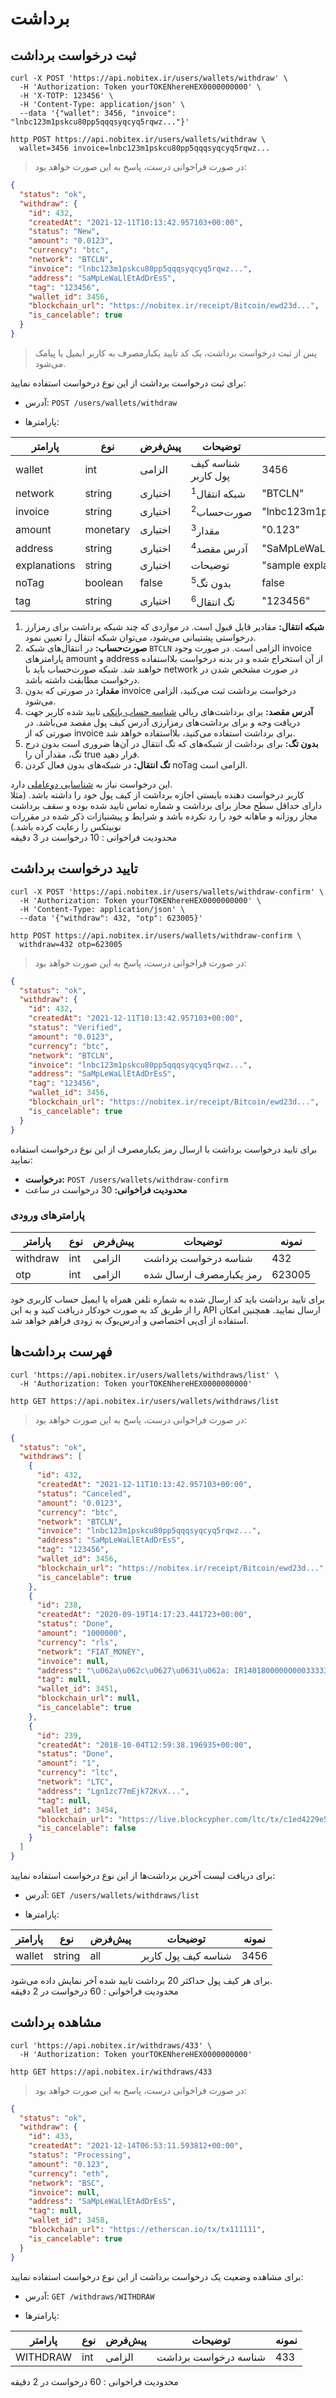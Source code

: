 <h1 id="withdraw">برداشت</h1>

<h2 id="withdraw-request">ثبت درخواست برداشت</h2>

```shell
curl -X POST 'https://api.nobitex.ir/users/wallets/withdraw' \
  -H 'Authorization: Token yourTOKENhereHEX0000000000' \
  -H 'X-TOTP: 123456' \
  -H 'Content-Type: application/json' \
  --data '{"wallet": 3456, "invoice": "lnbc123m1pskcu80pp5qqqsyqcyq5rqwz..."}'
```

```plaintext
http POST https://api.nobitex.ir/users/wallets/withdraw \
  wallet=3456 invoice=lnbc123m1pskcu80pp5qqqsyqcyq5rqwz...
```

> در صورت فراخوانی درست، پاسخ به این صورت خواهد بود:

```json
{
  "status": "ok",
  "withdraw": {
    "id": 432,
    "createdAt": "2021-12-11T10:13:42.957103+00:00",
    "status": "New",
    "amount": "0.0123",
    "currency": "btc",
    "network": "BTCLN",
    "invoice": "lnbc123m1pskcu80pp5qqqsyqcyq5rqwz...",
    "address": "SaMpLeWaLlEtAdDrEsS",
    "tag": "123456",
    "wallet_id": 3456,
    "blockchain_url": "https://nobitex.ir/receipt/Bitcoin/ewd23d...",
    "is_cancelable": true
  }
}
```

> پس از ثبت درخواست برداشت، یک کد تایید یکبارمصرف به کاربر ایمیل یا پیامک می‌شود.

برای ثبت درخواست برداشت از این نوع درخواست استفاده نمایید:

* آدرس: `POST /users/wallets/withdraw`

* پارامترها:

| پارامتر      | نوع      | پیش‌فرض | توضیحات                 | نمونه                                |
|--------------|----------|---------|-------------------------|--------------------------------------|
| wallet       | int      | الزامی  | شناسه کیف پول کاربر     | 3456                                 |
| network      | string   | اختیاری | شبکه انتقال<sup>1</sup> | "BTCLN"                              |
| invoice      | string   | اختیاری | صورت‌حساب<sup>2</sup>   | "lnbc123m1pskcu80pp5qqqsyqcyq5rqwz..." |
| amount       | monetary | اختیاری | مقدار<sup>3</sup>       | "0.123"                             |
| address      | string   | اختیاری | آدرس مقصد<sup>4</sup>   | "SaMpLeWaLlEtAdDrEsS"                |
| explanations | string   | اختیاری | توضیحات                 | "sample explanation"                 |
| noTag        | boolean  | false   | بدون تگ<sup>5</sup>     | false                                |
| tag          | string   | اختیاری | تگ انتقال<sup>6</sup>   | "123456"                             |

1. **شبکه انتقال:** مقادیر <span class="network-symbols"></span> قابل قبول است. در مواردی که چند شبکه برداشت برای رمزارز درخواستی پشتیبانی می‌شود، می‌توان شبکه انتقال را تعیین نمود.
2. **صورت‌حساب:** در انتقال‌های شبکه `BTCLN` الزامی است. در صورت وجود invoice پارامترهای amount و  address از آن استخراج شده و در بدنه درخواست بلااستفاده خواهند شد. شبکه صورت‌حساب باید با network در صورت مشخص شدن در درخواست مطابقت داشته باشد.
3. **مقدار:** در صورتی که بدون invoice درخواست برداشت ثبت می‌کنید، الزامی می‌شود.
4. **آدرس مقصد:** برای برداشت‌های ریالی [شناسه حساب بانکی](/#88cb25e727 "دریافت از پروفایل") تایید شده کاربر جهت دریافت وجه و برای برداشت‌های رمزارزی آدرس کیف پول مقصد می‌باشد. در صورتی که از invoice برای برداشت استفاده می‌کنید، بلااستفاده خواهد شد.
5. **بدون تگ:** برای برداشت از شبکه‌های <span class="tag-required-networks"></span> که تگ انتقال در آن‌ها ضروری است بدون درج تگ، مقدار آن را true قرار دهید.
6. **تگ انتقال:** در شبکه‌های <span class="tag-required-networks"></span>بدون فعال کردن noTag الزامی است.

<aside class="notice">
این درخواست نیاز به <a href="/#dbf936619c">شناسایی دوعاملی</a> دارد.
</aside>

<aside class="notice">
کاربر درخواست دهنده بایستی اجازه برداشت از کیف پول خود را داشته باشد.
(مثلا دارای حداقل سطح مجاز برای برداشت و شماره تماس تایید شده بوده و سقف برداشت مجاز روزانه و ماهانه خود را رد نکرده باشد و شرایط و پیشنیازات ذکر شده در مقررات نوبیتکس را رعایت کرده باشد.)
</aside>

<aside class="notice">
محدودیت فراخوانی : 10 درخواست در 3 دقیقه
</aside>

<h2 id="withdraw-confirm">تایید درخواست برداشت</h2>

```shell
curl -X POST 'https://api.nobitex.ir/users/wallets/withdraw-confirm' \
  -H 'Authorization: Token yourTOKENhereHEX0000000000' \
  -H 'Content-Type: application/json' \
  --data '{"withdraw": 432, "otp": 623005}'
```

```plaintext
http POST https://api.nobitex.ir/users/wallets/withdraw-confirm \
  withdraw=432 otp=623005
```

> در صورت فراخوانی درست، پاسخ به این صورت خواهد بود:

```json
{
  "status": "ok",
  "withdraw": {
    "id": 432,
    "createdAt": "2021-12-11T10:13:42.957103+00:00",
    "status": "Verified",
    "amount": "0.0123",
    "currency": "btc",
    "network": "BTCLN",
    "invoice": "lnbc123m1pskcu80pp5qqqsyqcyq5rqwz...",
    "address": "SaMpLeWaLlEtAdDrEsS",
    "tag": "123456",
    "wallet_id": 3456,
    "blockchain_url": "https://nobitex.ir/receipt/Bitcoin/ewd23d...",
    "is_cancelable": true
  }
}
```

برای تایید درخواست برداشت با ارسال رمز یکبارمصرف از این نوع درخواست استفاده نمایید:

* **درخواست:** `POST /users/wallets/withdraw-confirm`
* **محدودیت فراخوانی:** 30 درخواست در ساعت

### پارامترهای ورودی

| پارامتر  | نوع | پیش‌فرض | توضیحات                 | نمونه  |
|----------|-----|---------|-------------------------|--------|
| withdraw | int | الزامی  | شناسه درخواست برداشت    | 432    |
| otp      | int | الزامی  | رمز یکبارمصرف ارسال شده | 623005 |

<aside class="notice">
برای تایید برداشت باید کد ارسال شده به شماره تلفن همراه یا ایمیل حساب کاربری خود را از طریق کد به صورت خودکار دریافت کنید و به این API ارسال نمایید. همچنین امکان استفاده از آی‌پی اختصاصی و آدرس‌بوک به زودی فراهم خواهد شد.
</aside>


<h2 id="withdraw-list">فهرست برداشت‌ها</h2>

```shell
curl 'https://api.nobitex.ir/users/wallets/withdraws/list' \
  -H 'Authorization: Token yourTOKENhereHEX0000000000'
```


```plaintext
http GET https://api.nobitex.ir/users/wallets/withdraws/list
```

> در صورت فراخوانی درست، پاسخ به این صورت خواهد بود:

```json
{
  "status": "ok",
  "withdraws": [
    {
      "id": 432,
      "createdAt": "2021-12-11T10:13:42.957103+00:00",
      "status": "Canceled",
      "amount": "0.0123",
      "currency": "btc",
      "network": "BTCLN",
      "invoice": "lnbc123m1pskcu80pp5qqqsyqcyq5rqwz...",
      "address": "SaMpLeWaLlEtAdDrEsS",
      "tag": "123456",
      "wallet_id": 3456,
      "blockchain_url": "https://nobitex.ir/receipt/Bitcoin/ewd23d...",
      "is_cancelable": true
    },
    {
      "id": 238,
      "createdAt": "2020-09-19T14:17:23.441723+00:00",
      "status": "Done",
      "amount": "1000000",
      "currency": "rls",
      "network": "FIAT_MONEY",
      "invoice": null,
      "address": "\u062a\u062c\u0627\u0631\u062a: IR140180000000003333333333",
      "tag": null,
      "wallet_id": 3451,
      "blockchain_url": null,
      "is_cancelable": true
    },
    {
      "id": 239,
      "createdAt": "2018-10-04T12:59:38.196935+00:00",
      "status": "Done",
      "amount": "1",
      "currency": "ltc",
      "network": "LTC",
      "address": "Lgn1zc77mEjk72KvX...",
      "tag": null,
      "wallet_id": 3454,
      "blockchain_url": "https://live.blockcypher.com/ltc/tx/c1ed4229e598d4cf...",
      "is_cancelable": false
    }
  ]
}
```

برای دریافت لیست آخرین برداشت‌ها از این نوع درخواست استفاده نمایید:

* آدرس: `GET /users/wallets/withdraws/list`

* پارامترها:

| پارامتر | نوع    | پیش‌فرض | توضیحات             | نمونه |
|---------|--------|---------|---------------------|-------|
| wallet  | string | all     | شناسه کیف پول کاربر | 3456  |

<aside class="notice">
برای هر کیف پول حداکثر 20 برداشت تایید شده آخر نمایش داده می‌شود.
</aside>

<aside class="notice">
محدودیت فراخوانی : 60 درخواست در 2 دقیقه
</aside>

<h2 id="withdraw-view">مشاهده برداشت</h2>

```shell
curl 'https://api.nobitex.ir/withdraws/433' \
  -H 'Authorization: Token yourTOKENhereHEX0000000000'
```


```plaintext
http GET https://api.nobitex.ir/withdraws/433
```

> در صورت فراخوانی درست، پاسخ به این صورت خواهد بود:

```json
{
  "status": "ok",
  "withdraw": {
    "id": 433,
    "createdAt": "2021-12-14T06:53:11.593812+00:00",
    "status": "Processing",
    "amount": "0.123",
    "currency": "eth",
    "network": "BSC",
    "invoice": null,
    "address": "SaMpLeWaLlEtAdDrEsS",
    "tag": null,
    "wallet_id": 3458,
    "blockchain_url": "https://etherscan.io/tx/tx111111",
    "is_cancelable": true
  }
}
```

برای مشاهده وضعیت یک درخواست برداشت از این نوع درخواست استفاده نمایید:

* آدرس: `GET /withdraws/WITHDRAW`

* پارامترها:

| پارامتر     | نوع | پیش‌فرض | توضیحات              | نمونه |
|-------------|-----|---------|----------------------|-------|
| WITHDRAW | int | الزامی  | شناسه درخواست برداشت | 433   |

<aside class="notice">
محدودیت فراخوانی : 60 درخواست در 2 دقیقه
</aside>
